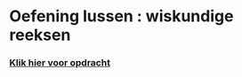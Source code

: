 # Oefening lussen : wiskundige reeksen

### [Klik hier voor opdracht](Oefening-lussen-wiskundige-reeksen.pdf)
